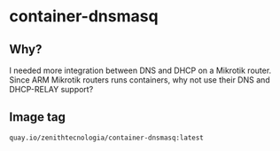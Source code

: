 # container-dnsmasq

## Why?

I needed more integration between DNS and DHCP on a Mikrotik router. Since ARM Mikrotik routers runs containers, why not use their DNS and DHCP-RELAY support?

## Image tag

`quay.io/zenithtecnologia/container-dnsmasq:latest`
